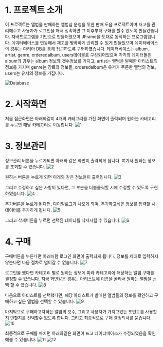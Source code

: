 # 1. 프로젝트 소개
이 프로젝트는 앨범을 판매하는 앨범샵 운영을 위한 판매 도움 프로젝트이며 재고를 관리해주고 사용자가 로그인을 해서 접속하면 그 이후부터 구매를 할수 있도록 만들었습니다. 자바프로그램을 기반으로 만들어졌으며 JFrame을 토대로 동작하는 프로그램입니다. 데이터베이스를 연동해서 재고를 명확하게 관리할 수 있게 만들었으며 데이터베이스의 경우는 마리아 DB를 통해 접근하도록 구현하였습니다. 데이터베이스는 album, artist, genre, orderedalbum, users테이블로 구성되어있으며 각각의 데이터들은 album의 경우는 album 정보와 갯수정보를 가지고, artist는 앨범을 발매한 아티스트의 정보를 가지며 genre는 장르의 정보들, orderedalbum은 유저가 주문한 앨범의 정보, users는 유저의 정보를 가집니다.

![Database](https://user-images.githubusercontent.com/52379503/128654408-0872e646-5465-43f5-be87-bbf34cdc682c.png)

# 2. 시작화면
처음 접근화면은 아래와같이 4개의 카테고리를 가진 화면이 출력되며 원하는 카테고리를 누르면 해당 카테고리로 이동합니다.
![1](https://user-images.githubusercontent.com/52379503/128654716-9c74a701-82cc-48f7-9d94-9e9531e7b3ea.png)

# 3. 정보관리
정보관리 버튼을 누르게되면 아래와 같은 화면이 출력되게 됩니다. 여기서 원하는 정보를 조회할 수 있습니다.
![2](https://user-images.githubusercontent.com/52379503/128654910-3ec96684-b2c5-40b4-b608-b2e5daebbb8a.png)

원하는 버튼을 누르게 되면 아래와 같은 정보들이 출력됩니다.
![3](https://user-images.githubusercontent.com/52379503/128654973-42a5a09f-ab4d-4367-b30f-bbfe98375558.png)

그리고 수정하고 싶은 사항이 있다면, 그 부분을 더블클릭할 시에 수정할 수 있도록 구현하였습니다.
![4](https://user-images.githubusercontent.com/52379503/128655005-280ecc38-2e87-4b21-bf92-244e829b55d9.png)

추가버튼을 누르게 된다면, 다이얼로그가 나오게 되며, 추가하고싶은 정보를 입력할 시 데이터를 추가하게 됩니다.
![5](https://user-images.githubusercontent.com/52379503/128655040-0fe9adf7-b43f-4226-ada1-4552575f76aa.png)

그리고 삭제버튼을 누르면 선택된 데이터를 삭제시킬 수 있습니다.
![6](https://user-images.githubusercontent.com/52379503/128655078-b15e334e-0be2-4bc6-bc10-edc7fd97cad4.png)

# 4. 구매
구매버튼을 누른다면 아래처럼 로그인 화면이 출력되게 됩니다. 정보를 제대로 입력하지 않는다면 다음 절차로 넘어갈 수 없습니다.
![7](https://user-images.githubusercontent.com/52379503/128655097-9d157e46-9cd9-4a39-932c-df425837c697.png)

로그인을 했다면 카테고리 별로 원하는 정보에 따라 카테고리에 해당하는 앨범 구매를 결정할 수 있습니다. 지금 화면같은 경우는 아티스트에 이름을 골라서 원하는 앨범을 선택 할 수 있습니다.
![8](https://user-images.githubusercontent.com/52379503/128655269-87c2158f-b607-4c93-b5f9-ed71cdbfaf23.png)

다음으로 아티스트를 선택했다면, 해당 아티스트가 발매한 앨범들의 정보를 확인하고 구매하고 싶은 앨범을 선택할 수 있습니다.
![9](https://user-images.githubusercontent.com/52379503/128655298-552a3338-1f47-440a-a9aa-0dd206850a35.png)

마지막으로 구매하고자하는 앨범의 갯수, 그리고 사용자가 가지고있는 포인트를 사용할지 안할지를 선택할수 있도록 합니다. 그리고 최종적으로 구매 결정의사를 묻습니다.
![10](https://user-images.githubusercontent.com/52379503/128655343-b387f474-4396-4e25-8394-5b009f138a17.png)

최종적으로 구매를 마치면 아래와같은 화면이 뜨고 데이터베이스가 수정되었음을 확인해볼 수 있습니다.
![11](https://user-images.githubusercontent.com/52379503/128655360-db8b3bee-f54a-4d7e-9291-487dae0d946c.png)
![12](https://user-images.githubusercontent.com/52379503/128655367-c126d234-71e5-481a-ba85-640b8c727934.png)







